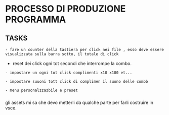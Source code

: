 # PROCESSO DI PRODUZIONE PROGRAMMA

## TASKS
    - fare un counter della tastiera per click nei file , esso deve essere visualizzata sulla barra sotto, il totale di click

   - reset dei click ogni tot secondi che interrompe la combo. 

    - impostare un ogni tot click complimenti x10 x100 et... 

    - impostare suuoni tott click di complimen il suono delle combb 

    - menu personalzzazbile e preset

### 

gli assets mi sa che devo metterli da qualche parte per farli costruire in vsce.
